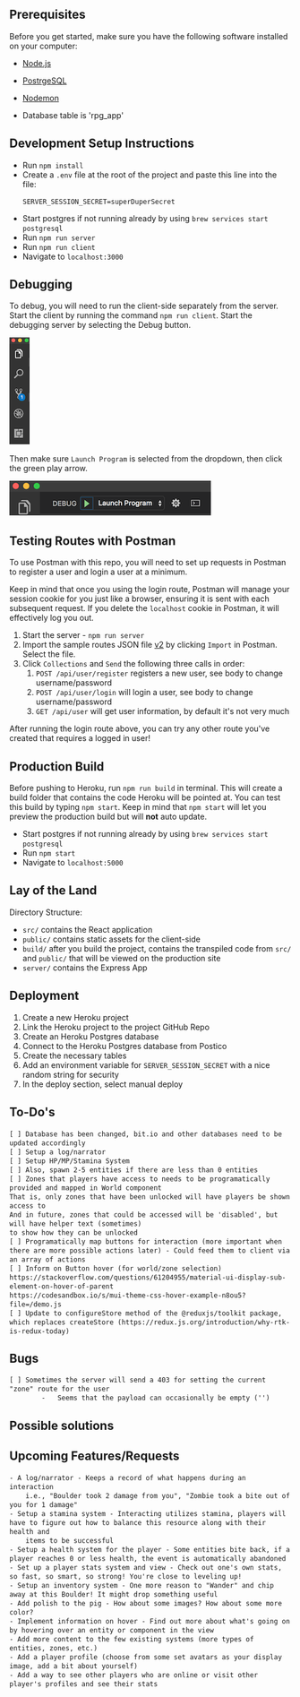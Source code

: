 ## Prerequisites

Before you get started, make sure you have the following software installed on your computer:

- [Node.js](https://nodejs.org/en/)
- [PostrgeSQL](https://www.postgresql.org/)
- [Nodemon](https://nodemon.io/)

- Database table is 'rpg_app'

## Development Setup Instructions

- Run `npm install`
- Create a `.env` file at the root of the project and paste this line into the file:
  ```
  SERVER_SESSION_SECRET=superDuperSecret
  ```
- Start postgres if not running already by using `brew services start postgresql`
- Run `npm run server`
- Run `npm run client`
- Navigate to `localhost:3000`

## Debugging

To debug, you will need to run the client-side separately from the server. Start the client by running the command `npm run client`. Start the debugging server by selecting the Debug button.

![VSCode Toolbar](documentation/images/vscode-toolbar.png)

Then make sure `Launch Program` is selected from the dropdown, then click the green play arrow.

![VSCode Debug Bar](documentation/images/vscode-debug-bar.png)

## Testing Routes with Postman

To use Postman with this repo, you will need to set up requests in Postman to register a user and login a user at a minimum.

Keep in mind that once you using the login route, Postman will manage your session cookie for you just like a browser, ensuring it is sent with each subsequent request. If you delete the `localhost` cookie in Postman, it will effectively log you out.

1. Start the server - `npm run server`
2. Import the sample routes JSON file [v2](./PostmanPrimeSoloRoutesv2.json) by clicking `Import` in Postman. Select the file.
3. Click `Collections` and `Send` the following three calls in order:
   1. `POST /api/user/register` registers a new user, see body to change username/password
   2. `POST /api/user/login` will login a user, see body to change username/password
   3. `GET /api/user` will get user information, by default it's not very much

After running the login route above, you can try any other route you've created that requires a logged in user!

## Production Build

Before pushing to Heroku, run `npm run build` in terminal. This will create a build folder that contains the code Heroku will be pointed at. You can test this build by typing `npm start`. Keep in mind that `npm start` will let you preview the production build but will **not** auto update.

- Start postgres if not running already by using `brew services start postgresql`
- Run `npm start`
- Navigate to `localhost:5000`

## Lay of the Land

Directory Structure:

- `src/` contains the React application
- `public/` contains static assets for the client-side
- `build/` after you build the project, contains the transpiled code from `src/` and `public/` that will be viewed on the production site
- `server/` contains the Express App

## Deployment

1. Create a new Heroku project
1. Link the Heroku project to the project GitHub Repo
1. Create an Heroku Postgres database
1. Connect to the Heroku Postgres database from Postico
1. Create the necessary tables
1. Add an environment variable for `SERVER_SESSION_SECRET` with a nice random string for security
1. In the deploy section, select manual deploy

## To-Do's

    [ ] Database has been changed, bit.io and other databases need to be updated accordingly
    [ ] Setup a log/narrator
    [ ] Setup HP/MP/Stamina System
    [ ] Also, spawn 2-5 entities if there are less than 0 entities
    [ ] Zones that players have access to needs to be programatically provided and mapped in World component
    That is, only zones that have been unlocked will have players be shown access to
    And in future, zones that could be accessed will be 'disabled', but will have helper text (sometimes)
    to show how they can be unlocked
    [ ] Programatically map buttons for interaction (more important when there are more possible actions later) - Could feed them to client via an array of actions
    [ ] Inform on Button hover (for world/zone selection)
    https://stackoverflow.com/questions/61204955/material-ui-display-sub-element-on-hover-of-parent
    https://codesandbox.io/s/mui-theme-css-hover-example-n8ou5?file=/demo.js
    [ ] Update to configureStore method of the @reduxjs/toolkit package, which replaces createStore (https://redux.js.org/introduction/why-rtk-is-redux-today)

## Bugs

    [ ] Sometimes the server will send a 403 for setting the current "zone" route for the user
            -   Seems that the payload can occasionally be empty ('')

## Possible solutions

## Upcoming Features/Requests

    - A log/narrator - Keeps a record of what happens during an interaction
        i.e., "Boulder took 2 damage from you", "Zombie took a bite out of you for 1 damage"
    - Setup a stamina system - Interacting utilizes stamina, players will have to figure out how to balance this resource along with their health and
        items to be successful
    - Setup a health system for the player - Some entities bite back, if a player reaches 0 or less health, the event is automatically abandoned
    - Set up a player stats system and view - Check out one's own stats, so fast, so smart, so strong! You're close to leveling up!
    - Setup an inventory system - One more reason to "Wander" and chip away at this Boulder! It might drop something useful
    - Add polish to the pig - How about some images? How about some more color?
    - Implement information on hover - Find out more about what's going on by hovering over an entity or component in the view
    - Add more content to the few existing systems (more types of entities, zones, etc.)
    - Add a player profile (choose from some set avatars as your display image, add a bit about yourself)
    - Add a way to see other players who are online or visit other player's profiles and see their stats
